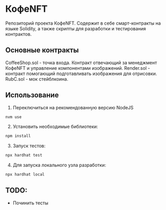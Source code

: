 # КофеNFT

Репозиторий проекта КофеNFT. Содержит в себе смарт-контракты на языке Solidity, а также скрипты для разработки и тестирования контрактов.

## Основные контракты

CoffeeShop.sol - точка входа. Контракт отвечающий за менеджмент КофеNFT и управление компонентами изображений.
Render.sol - контракт помогающий подготавливать изображения для отрисовки.
RubC.sol - мок стейблкоина.

## Использование

1. Переключиться на рекомендованную версию NodeJS

```bash
nvm use
```

2. Установить необходимые библиотеки:

```bash
npm install
```

3. Запуск тестов:

```bash
npx hardhat test
```

4. Для запуска локального узла разработки:

```bash
npx hardhat local
```

## TODO:

-   Починить тесты
